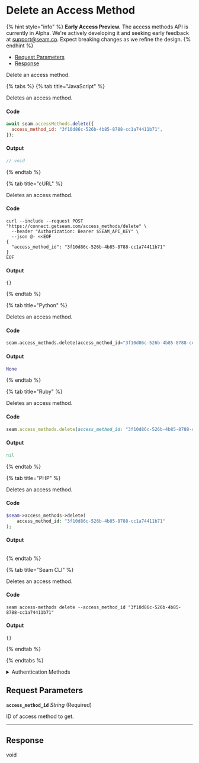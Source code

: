 # Delete an Access Method
{% hint style="info" %}
**Early Access Preview.** The access methods API is currently in Alpha. We're actively developing it and seeking early feedback at [support@seam.co](mailto:support@seam.co). Expect breaking changes as we refine the design.
{% endhint %}

- [Request Parameters](#request-parameters)
- [Response](#response)

Delete an access method.


{% tabs %}
{% tab title="JavaScript" %}

Deletes an access method.

#### Code

```javascript
await seam.accessMethods.delete({
  access_method_id: "3f10d86c-526b-4b85-8788-cc1a74411b71",
});
```

#### Output

```javascript
// void
```
{% endtab %}

{% tab title="cURL" %}

Deletes an access method.

#### Code

```curl
curl --include --request POST "https://connect.getseam.com/access_methods/delete" \
  --header "Authorization: Bearer $SEAM_API_KEY" \
  --json @- <<EOF
{
  "access_method_id": "3f10d86c-526b-4b85-8788-cc1a74411b71"
}
EOF
```

#### Output

```curl
{}
```
{% endtab %}

{% tab title="Python" %}

Deletes an access method.

#### Code

```python
seam.access_methods.delete(access_method_id="3f10d86c-526b-4b85-8788-cc1a74411b71")
```

#### Output

```python
None
```
{% endtab %}

{% tab title="Ruby" %}

Deletes an access method.

#### Code

```ruby
seam.access_methods.delete(access_method_id: "3f10d86c-526b-4b85-8788-cc1a74411b71")
```

#### Output

```ruby
nil
```
{% endtab %}

{% tab title="PHP" %}

Deletes an access method.

#### Code

```php
$seam->access_methods->delete(
    access_method_id: "3f10d86c-526b-4b85-8788-cc1a74411b71"
);
```

#### Output

```php

```
{% endtab %}

{% tab title="Seam CLI" %}

Deletes an access method.

#### Code

```seam_cli
seam access-methods delete --access_method_id "3f10d86c-526b-4b85-8788-cc1a74411b71"
```

#### Output

```seam_cli
{}
```
{% endtab %}

{% endtabs %}


<details>

<summary>Authentication Methods</summary>

- API key
- Personal access token
  <br>Must also include the `seam-workspace` header in the request.

To learn more, see [Authentication](https://docs.seam.co/latest/api/authentication).
</details>

## Request Parameters

**`access_method_id`** *String* (Required)

ID of access method to get.

---


## Response

void

